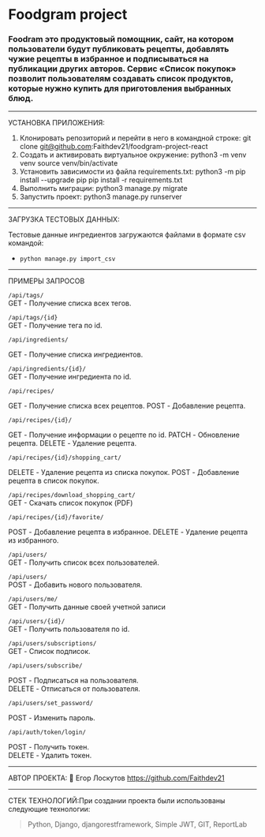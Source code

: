 # Foodgram project

### Foodram это продуктовый помощник, сайт, на котором пользователи будут публиковать рецепты, добавлять чужие рецепты в избранное и подписываться на публикации других авторов. Сервис «Список покупок» позволит пользователям создавать список продуктов, которые нужно купить для приготовления выбранных блюд.

---

УСТАНОВКА ПРИЛОЖЕНИЯ:

1. Клонировать репозиторий и перейти в него в командной строке:
   git clone git@github.com:Faithdev21/foodgram-project-react
2. Cоздать и активировать виртуальное окружение:
   python3 -m venv venv
   source venv/bin/activate
3. Установить зависимости из файла requirements.txt:
   python3 -m pip install --upgrade pip
   pip install -r requirements.txt
4. Выполнить миграции:
   python3 manage.py migrate
5. Запустить проект:
   python3 manage.py runserver

---

ЗАГРУЗКА ТЕСТОВЫХ ДАННЫХ:

Тестовые данные ингредиентов
загружаются файлами в формате csv командой:

- `python manage.py import_csv`

---

ПРИМЕРЫ ЗАПРОСОВ

`/api/tags/`  
GET -  Получение списка всех тегов.  

`/api/tags/{id}`  
GET - Получение тега по id.  

`/api/ingredients/`

GET - Получение списка ингредиентов.  

`/api/ingredients/{id}/`  
GET - Получение ингредиента по id.

`/api/recipes/`  

GET - Получение списка всех рецептов.
POST - Добавление рецепта.

`/api/recipes/{id}/`  

GET - Получение информации о рецепте по id.
PATCH - Обновление рецепта.
DELETE - Удаление рецепта.

`/api/recipes/{id}/shopping_cart/`  

DELETE - Удаление рецепта из списка покупок.
POST - Добавление рецепта в список покупок.

`/api/recipes/download_shopping_cart/`  
GET - Cкачать список покупок (PDF)

`/api/recipes/{id}/favorite/`  

POST - Добавление рецепта в избранное.
DELETE - Удаление рецепта из избранного.

`/api/users/`  
GET - Получить список всех пользователей.

`/api/users/`  
POST - Добавить нового пользователя.

`/api/users/me/`  
GET - Получить данные своей учетной записи

`/api/users/{id}/`  
GET - Получить пользователя по id.

`/api/users/subscriptions/`  
GET -  Список подписок.

`/api/users/subscribe/`  

POST - Подписаться на пользователя.  
DELETE - Отписаться от пользователя.

`/api/users/set_password/`

POST - Изменить пароль.

`/api/auth/token/login/`  

POST - Получить токен.  
DELETE - Удалить токен.

---

АВТОР ПРОЕКТА:
🚀️ Егор Лоскутов https://github.com/Faithdev21

---

СТЕК ТЕХНОЛОГИЙ:При создании проекта были использованы следующие технологии:

> Python, Django, djangorestframework, Simple JWT, GIT, ReportLab
